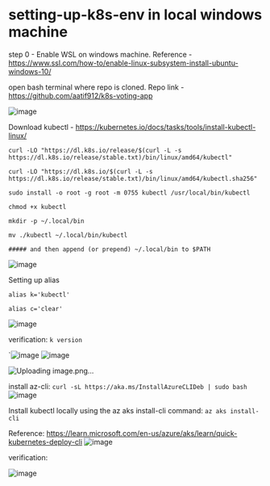 # setting-up-k8s-env in local windows machine

step 0 - Enable WSL on windows machine.
Reference - https://www.ssl.com/how-to/enable-linux-subsystem-install-ubuntu-windows-10/

open bash terminal where repo is cloned. Repo link - https://github.com/aatif912/k8s-voting-app

![image](https://user-images.githubusercontent.com/13832737/219461184-2b780de9-4119-4e21-90de-af40ff97747e.png)

Download kubectl - 
https://kubernetes.io/docs/tasks/tools/install-kubectl-linux/

`curl -LO "https://dl.k8s.io/release/$(curl -L -s https://dl.k8s.io/release/stable.txt)/bin/linux/amd64/kubectl"`

`curl -LO "https://dl.k8s.io/$(curl -L -s https://dl.k8s.io/release/stable.txt)/bin/linux/amd64/kubectl.sha256"`

`sudo install -o root -g root -m 0755 kubectl /usr/local/bin/kubectl`

`chmod +x kubectl`

`mkdir -p ~/.local/bin`

`mv ./kubectl ~/.local/bin/kubectl`

`##### and then append (or prepend) ~/.local/bin to $PATH`

![image](https://user-images.githubusercontent.com/13832737/219462509-872c5e76-3669-4f35-9895-3ed8412aab0d.png)

Setting up alias 

`alias k='kubectl'`

`alias c='clear'`

![image](https://user-images.githubusercontent.com/13832737/219470171-30dac50b-d7c2-41d3-a5b7-d43f8595d11e.png)


verification: `k version`

`![image](https://user-images.githubusercontent.com/13832737/219463880-08cd78e2-4289-479e-8b79-bc69979eb94b.png)
![image](https://user-images.githubusercontent.com/13832737/219464878-e0daa1a2-7f97-42b8-ae10-4eee557a2160.png)

![Uploading image.png…]()


install az-cli:  `curl -sL https://aka.ms/InstallAzureCLIDeb | sudo bash`
![image](https://user-images.githubusercontent.com/13832737/219466390-2dfbb095-e08e-4572-abbb-3bcb759ad6d8.png)

Install kubectl locally using the az aks install-cli command: `az aks install-cli`

Reference: https://learn.microsoft.com/en-us/azure/aks/learn/quick-kubernetes-deploy-cli
![image](https://user-images.githubusercontent.com/13832737/219466845-f887e693-00ea-4279-a221-118d0b4de0f6.png)

verification:

![image](https://user-images.githubusercontent.com/13832737/219469704-4c44409c-3555-4c45-ba17-2500838d40ac.png)
